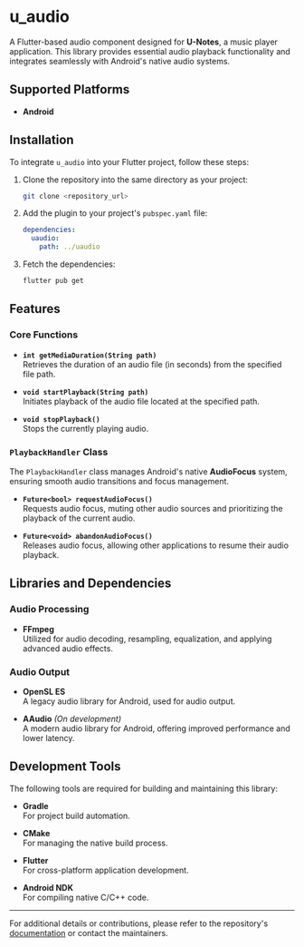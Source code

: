# u_audio

A Flutter-based audio component designed for **U-Notes**, a music player application. This library provides essential audio playback functionality and integrates seamlessly with Android's native audio systems.

## Supported Platforms

- **Android**

## Installation

To integrate `u_audio` into your Flutter project, follow these steps:

1. Clone the repository into the same directory as your project:
   ```bash
   git clone <repository_url>
   ```

2. Add the plugin to your project's `pubspec.yaml` file:
   ```yaml
   dependencies:
     uaudio:
       path: ../uaudio
   ```

3. Fetch the dependencies:
   ```bash
   flutter pub get
   ```

## Features

### Core Functions

- **`int getMediaDuration(String path)`**  
  Retrieves the duration of an audio file (in seconds) from the specified file path.

- **`void startPlayback(String path)`**  
  Initiates playback of the audio file located at the specified path.

- **`void stopPlayback()`**  
  Stops the currently playing audio.

### `PlaybackHandler` Class

The `PlaybackHandler` class manages Android's native **AudioFocus** system, ensuring smooth audio transitions and focus management.

- **`Future<bool> requestAudioFocus()`**  
  Requests audio focus, muting other audio sources and prioritizing the playback of the current audio.

- **`Future<void> abandonAudioFocus()`**  
  Releases audio focus, allowing other applications to resume their audio playback.

## Libraries and Dependencies

### Audio Processing

- **FFmpeg**  
  Utilized for audio decoding, resampling, equalization, and applying advanced audio effects.

### Audio Output

- **OpenSL ES**  
  A legacy audio library for Android, used for audio output.

- **AAudio** *(On development)*  
  A modern audio library for Android, offering improved performance and lower latency.

## Development Tools

The following tools are required for building and maintaining this library:

- **Gradle**  
  For project build automation.

- **CMake**  
  For managing the native build process.

- **Flutter**  
  For cross-platform application development.

- **Android NDK**  
  For compiling native C/C++ code.

---

For additional details or contributions, please refer to the repository's [documentation](./docs) or contact the maintainers.
